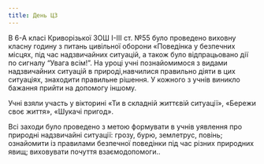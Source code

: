 ```yaml
---
title: День ЦЗ
---
```


В 6-А класі Криворізької ЗОШ І-ІІІ ст. №55 було проведено виховну класну годину з питань цивільної оборони «Поведінка у безпечних місцях, під час надзвичайних ситуацій, а також було відпрацьовано дії по сигналу “Увага всім!”. На уроці учні познайомимося з видами надзвичайних ситуацій в природі,навчилися правильно діяти в цих ситуаціях, знаходити правильне рішення. У кожного з учнів виникло бажання прийти на допомогу іншому.

Учні взяли участь у вікторині «Ти в складній життєвій ситуації», «Бережи своє життя», «Шукачі пригод».

Всі заходи було проведено з метою формувати в учнів уявлення про природні надзвичайні ситуації: грозу, бурю, землетрус, повінь; ознайомити із правилами безпечної поведінки під час різних природних явищ; виховувати почуття взаємодопомоги..
<slideshow id="72157646846467693"></slideshow>
